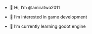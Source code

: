 - 👋 Hi, I’m @amiratwa2011

- 👀 I’m interested in game development

- 🌱 I’m currently learning godot engine

